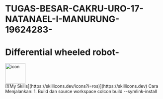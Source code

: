 # TUGAS-BESAR-CAKRU-URO-17-NATANAEL-I-MANURUNG-19624283-
# Differential wheeled robot-

<div style="display: flex; align-items: flex-start;"><img src="https://techstack-generator.vercel.app/python-icon.svg" alt="icon" width="65" height="65" /></div> [![My Skills](https://skillicons.dev/icons?i=ros)](https://skillicons.dev)
Cara Menjalankan:  
  1.  Build dan source workspace  
     colcon build --symlink-install  
     
